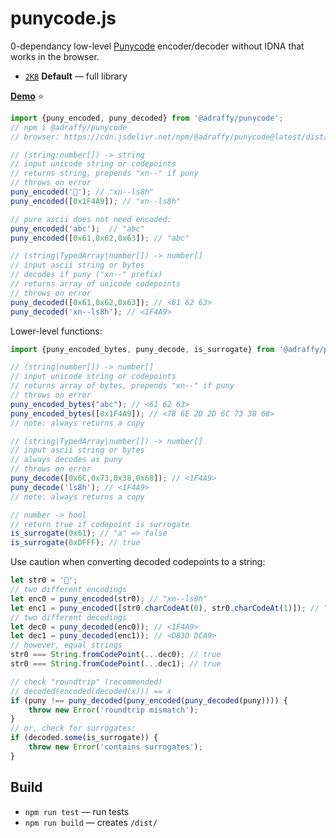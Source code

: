 # punycode.js

0-dependancy low-level [Punycode](https://datatracker.ietf.org/doc/html/rfc3492) encoder/decoder without IDNA that works in the browser.

* [`2KB`](./dist/index.min.js) **Default** — full library

[**Demo**](https://adraffy.github.io/punycode.js/test/demo.html) ⭐️

```Javascript
import {puny_encoded, puny_decoded} from '@adraffy/punycode';
// npm i @adraffy/punycode
// browser: https://cdn.jsdelivr.net/npm/@adraffy/punycode@latest/dist/index.min.js

// (string:number[]) -> string
// input unicode string or codepoints
// returns string, prepends "xn--" if puny
// throws on error
puny_encoded('💩'); // "xn--ls8h"
puny_encoded([0x1F4A9]); // "xn--ls8h"

// pure ascii does not need encoded:
puny_encoded('abc');  // "abc"
puny_encoded([0x61,0x62,0x63]); // "abc"

// (string|TypedArray|number[]) -> number[]
// input ascii string or bytes
// decodes if puny ("xn--" prefix)
// returns array of unicode codepoints
// throws on error
puny_decoded([0x61,0x62,0x63]); // <61 62 63>
puny_decoded('xn--ls8h'); // <1F4A9>
```

Lower-level functions:
```Javascript
import {puny_encoded_bytes, puny_decode, is_surrogate} from '@adraffy/punycode';

// (string|number[]) -> number[]
// input unicode string or codepoints
// returns array of bytes, prepends "xn--" if puny
// throws on error
puny_encoded_bytes("abc"); // <61 62 63>
puny_encoded_bytes([0x1F4A9]); // <78 6E 2D 2D 6C 73 38 68>
// note: always returns a copy

// (string|TypedArray|number[]) -> number[]
// input ascii string or bytes
// always decodes as puny
// throws on error
puny_decode([0x6C,0x73,0x38,0x68]); // <1F4A9>
puny_decode('ls8h'); // <1F4A9>
// note: always returns a copy

// number -> bool
// return true if codepoint is surrogate
is_surrogate(0x61); // "a" => false
is_surrogate(0xDFFF); // true
```

Use caution when converting decoded codepoints to a string:
```Javascript
let str0 = '💩'; 
// two different encodings
let enc0 = puny_encoded(str0); // "xn--ls8h"
let enc1 = puny_encoded([str0.charCodeAt(0), str0.charCodeAt(1)]); // "xn--8c9by4f"
// two different decodings
let dec0 = puny_decoded(enc0)); // <1F4A9>
let dec1 = puny_decoded(enc1)); // <D83D DCA9>
// however, equal strings
str0 === String.fromCodePoint(...dec0); // true
str0 === String.fromCodePoint(...dec1); // true

// check "roundtrip" (recommended)
// decoded(encoded(decoded(x))) == x
if (puny !== puny_decoded(puny_encoded(puny_decoded(puny)))) {
	throw new Error('roundtrip mismatch');
}
// or, check for surrogates:
if (decoded.some(is_surrogate)) {
	throw new Error('contains surrogates');
}
```

## Build

* `npm run test` &mdash; run tests
* `npm run build` &mdash; creates `/dist/`
